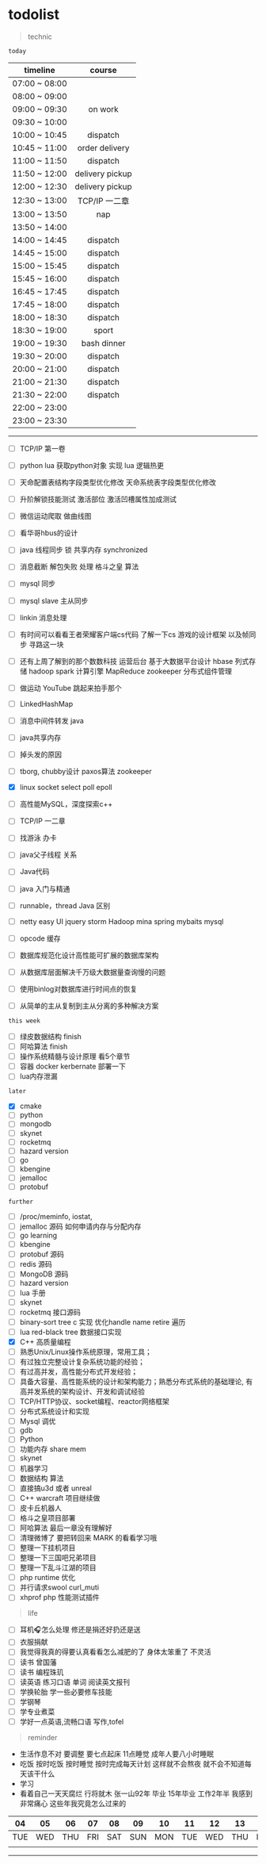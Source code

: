 # todolist

> technic

`today`

timeline | course |
:-------:|:-----: |
07:00 ~ 08:00 | |
08:00 ~ 09:00 | |
09:00 ~ 09:30 | on work |
09:30 ~ 10:00 | |
10:00 ~ 10:45 | dispatch |
10:45 ~ 11:00 | order delivery |
11:00 ~ 11:50 | dispatch |
11:50 ~ 12:00 | delivery pickup |
12:00 ~ 12:30 | delivery pickup |
12:30 ~ 13:00 | TCP/IP 一二章 |
13:00 ~ 13:50 | nap |
13:50 ~ 14:00 | |
14:00 ~ 14:45 | dispatch |
14:45 ~ 15:00 | dispatch |
15:00 ~ 15:45 | dispatch |
15:45 ~ 16:00 | dispatch |
16:45 ~ 17:45 | dispatch |
17:45 ~ 18:00 | dispatch |
18:00 ~ 18:30 | dispatch |
18:30 ~ 19:00 | sport |
19:00 ~ 19:30 | bash dinner |
19:30 ~ 20:00 | dispatch |
20:00 ~ 21:00 | dispatch |
21:00 ~ 21:30 | dispatch |
21:30 ~ 22:00 | dispatch |
22:00 ~ 23:00 | |
23:00 ~ 23:30 | |

---

- [ ] TCP/IP 第一卷

- [ ] python lua 获取python对象 实现 lua 逻辑热更
- [ ] 天命配置表结构字段类型优化修改 天命系统表字段类型优化修改
- [ ] 升阶解锁技能测试 激活部位 激活凹槽属性加成测试

- [ ] 微信运动爬取 做曲线图
- [ ] 看华哥hbus的设计
- [ ] java 线程同步 锁 共享内存 synchronized
- [ ] 消息截断 解包失败 处理 格斗之皇 算法
- [ ] mysql 同步
- [ ] mysql slave 主从同步
- [ ] linkin 消息处理
- [ ] 有时间可以看看王者荣耀客户端cs代码 了解一下cs 游戏的设计框架 以及帧同步 寻路这一块
- [ ] 还有上周了解到的那个数数科技 运营后台 基于大数据平台设计 hbase 列式存储 hadoop spark 计算引擎 MapReduce zookeeper 分布式组件管理
- [ ] 做运动 YouTube 跳起来拍手那个
- [ ] LinkedHashMap
- [ ] 消息中间件转发 java
- [ ] java共享内存
- [ ] 掉头发的原因

- [ ] tborg, chubby设计 paxos算法 zookeeper

- [x] linux socket select poll epoll
- [ ] 高性能MySQL，深度探索c++
- [ ] TCP/IP 一二章
- [ ] 找游泳 办卡

- [ ] java父子线程 关系
- [ ] Java代码
- [ ] java 入门与精通
- [ ] runnable，thread Java 区别
- [ ] netty easy UI jquery storm Hadoop mina spring mybaits mysql
- [ ] opcode 缓存
- [ ] 数据库规范化设计高性能可扩展的数据库架构
- [ ] 从数据库层面解决千万级大数据量查询慢的问题
- [ ] 使用binlog对数据库进行时间点的恢复
- [ ] 从简单的主从复制到主从分离的多种解决方案

`this week`

- [ ] 绿皮数据结构 finish
- [ ] 阿哈算法 finish
- [ ] 操作系统精髓与设计原理 看5个章节
- [ ] 容器 docker kerbernate 部署一下
- [ ] lua内存泄漏

`later`

- [x] cmake
- [ ] python
- [ ] mongodb
- [ ] skynet
- [ ] rocketmq
- [ ] hazard version
- [ ] go
- [ ] kbengine
- [ ] jemalloc
- [ ] protobuf

`further`

- [ ] /proc/meminfo, iostat,
- [ ] jemalloc 源码 如何申请内存与分配内存
- [ ] go learning
- [ ] kbengine
- [ ] protobuf 源码
- [ ] redis 源码
- [ ] MongoDB 源码
- [ ] hazard version
- [ ] lua 手册
- [ ] skynet
- [ ] rocketmq 接口源码
- [ ] binary-sort tree c 实现 优化handle name retire 遍历
- [ ] lua red-black tree 数据接口实现
- [x] C++ 高质量编程
- [ ] 熟悉Unix/Linux操作系统原理，常用工具；
- [ ] 有过独立完整设计复杂系统功能的经验；
- [ ] 有过高并发，高性能分布式开发经验；
- [ ] 具备大容量、高性能系统的设计和架构能力；熟悉分布式系统的基础理论, 有高并发系统的架构设计、开发和调试经验
- [ ] TCP/HTTP协议、socket编程、reactor网络框架
- [ ] 分布式系统设计和实现
- [ ] Mysql 调优
- [ ] gdb
- [ ] Python
- [ ] 功能内存 share mem
- [ ] skynet
- [ ] 机器学习
- [ ] 数据结构 算法
- [ ] 直接搞u3d 或者 unreal
- [ ] C++ warcraft 项目继续做
- [ ] 皮卡丘机器人
- [ ] 格斗之皇项目部署
- [ ] 阿哈算法 最后一章没有理解好
- [ ] 清理微博了 要把转回来 MARK 的看看学习哦
- [ ] 整理一下挂机项目
- [ ] 整理一下三国吧兄弟项目
- [ ] 整理一下乱斗江湖的项目
- [ ] php runtime 优化
- [ ] 并行请求swool curl_muti
- [ ] xhprof php 性能测试插件

> life

- [ ] 耳机🎧怎么处理 修还是捐还好扔还是送
- [ ] 衣服捐献
- [ ] 我觉得我真的得要认真看看怎么减肥的了 身体太笨重了 不灵活
- [ ] 读书 曾国藩
- [ ] 读书 编程珠玑
- [ ] 读英语 练习口语 单词 阅读英文报刊
- [ ] 学换轮胎 学一些必要修车技能
- [ ] 学钢琴
- [ ] 学专业煮菜
- [ ] 学好一点英语,流畅口语 写作,tofel

> reminder

- 生活作息不对 要调整  要七点起床 11点睡觉 成年人要八小时睡眠
- 吃饭 按时吃饭 按时睡觉 按时完成每天计划 这样就不会熬夜 就不会不知道每天该干什么
- 学习
- 看着自己一天天腐烂 行将就木 张一山92年 毕业 15年毕业 工作2年半 我感到非常痛心 这些年我究竟怎么过来的

04 | 05 | 06 | 07 | 08 | 09 | 10 | 11 | 12 | 13 | 14 | 15 | 16 | 17 |
---|--- |--- |--- |--- |--- |--- |--- |--- |--- |--- |--- |--- |--- |
TUE|WED |THU |FRI |SAT |SUN |MON |TUE |WED |THU |FRI |SAT |SUN |MON |
   |    |    |    |    |    |    |    |    |    |    |    |    |    |

---
